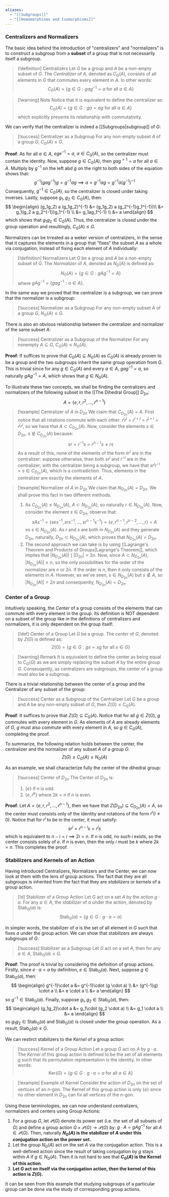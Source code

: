 ```yaml
---
aliases:
  - "[[Subgroups]]"
  - "[[Homomorphisms and Isomorphisms]]"
---
```

### Centralizers and Normalizers

The basic idea behind the introduction of "centralizers" and "normalizers" is to construct a subgroup from a **subset** of a group that is not necessarily itself a subgroup. 

>[!definition] Centralizers
>Let $G$ be a group and $A$ be a non-empty subset of $G$. The *Centralizer* of $A$, denoted as $C_G(A)$, consists of all elements in $G$ that commutes every element in $A$. In other words: 
>$$
>C_G(A) = \{ g \in G: gag^{-1} = a \text{ for all }a \in A \}
>$$

>[!warning] Note
>Notice that it is equivalent to define the centralizer as:
>$$
>C_G(A) = \{ g \in G : ga = ag \text{ for all }a \in A \}
>$$
>which explicitly presents its relationship with commutativity. 

We can verify that the centralizer is indeed a [[Subgroups|subgroup]] of $G$: 

>[!success] Centralizer as a Subgroup
>For any non-empty subset $A$ of a group $G$, $C_G(A) \leq G$. 

**Proof**: As for all $a \in A$, $ege^{-1} = a$, $a \in C_G(A)$, so the centralizer must contain the identity. Now, suppose $g \in C_G(A)$, then $gag^{=1} = a$ for all $a \in A$. Multiply by $g^{-1}$ on the left abd $g$ on the right to both sides of the equation shows that:
$$
g^{-1} (gag^{-1}) g = g^{-1} ag \implies a = g^{-1}ag = g^{-1} a (g^{-1})^{-1}
$$
Consequently, $g^{-1} \in C_G(A)$, so the centralizer is closed under taking inverses. Lastly, suppose $g_1, g_2 \in C_G(A)$, then:
$$
\begin{align}
(g_1g_2) a (g_1g_2)^{-1} &= (g_1g_2) a (g_2^{-1}g_1^{-1})\\
&= g_1(g_2 a g_2^{-1})g_1^{-1} \\
&= g_1ag_1^{-1} \\
&= a
\end{align}
$$
which shows that $g_1g_2 \in C_G(A)$. Thus, the centralizer is closed under the group operation and resultingly, $C_G(A) \leq G$. 

Normalizers can be trreated as a weker version of centralizers, in the sense that it captures the elements in a group that "fixes" the subset $A$ as a whole via conjugation, instead of fixing each element of $A$ individually: 

>[!definition] Normalizers
>Let $G$ be a group and $A$ be a non-empty subset of $G$. The *Normalizer* of $A$, denoted as $N_G(A)$ is defined as:
>$$
>N_G(A) = \{ g \in G : gAg^{-1}  = A \}
>$$
>where $gAg^{-1} = \{ gag^{-1} : a \in A \}$. 

In the same way we proved that the centralizer is a subgroup, we can prove that the normalizer is a subgroup: 

>[!success] Normalizer as a Subgroup
>For any non-empty subset $A$ of a group $G$, $N_G(A) \leq G$. 

There is also an obvious relationship between the centralizer and normalizer of the same subset $A$: 

>[!success] Centralizer as a Subgroup of the Normalizer
>For any nonempty $A \subseteq G$, $C_G(A) \leq N_G(A)$. 

**Proof**: If suffices to prove that $C_G(A) \subseteq N_G(A)$ as $C_G(A)$ is already proven to be a group and the two subgroups inherit the same group operation from $G$. This is trivial since for any $g \in C_G(A)$ and every $a \in A$, $gag^{-1} = a$, so naturally $gAg^{-1} = A$, which shows that $g \in N_G(A)$. 

To illustrate these two concepts, we shall be finding the centralizers and normalizers of the following subset in the [[The Dihedral Group]] $D_{2n}$:
$$
A = \{ e, r, r^2, ..., r^{n-1} \}
$$
 
>[!example] Centralizer of $A$ in $D_{2n}$
>We claim that $C_{D_{2n}}(A) = A$. First notice that all rotations commute with each other: $r^i r^{j} = r^{i+j} = r^{j+i} = r^j r^i$, so we have that $A \subset C_{D_{2n}}(A)$. Now, consider the elements $s \in D_{2n}$. $s \not \in C_{D_{2n}}(A)$ because: 
>$$
>sr = r^{-1}s = r^{n-1}s \neq rs
>$$
>As a result of this, none of the elements of the form $sr^{i}$ are in the centralizer: suppose otherwise, then both $sr^{i}$ and $r^{-i}$ are in the centralizer; with the centralizer being a subgroup, we have that $sr^{i}r^{-i} = s \in C_{D_{2n}}(A)$, which is a contradiction. Thus, elements in the centralizer are exactly the elements of $A$. 

>[!example] Normalizer of $A$ in $D_{2n}$
>We claim that $N_{D_{2n}} (A) = D_{2n}$. We shall prove this fact in two different methods. 
>1. As $C_{D_{2n}}(A) \le N_{D_{2n}}(A)$, $A \subset N_{D_{2n}}(A)$, so naturally $r \in N_{D_{2n}}(A)$. Now, consider the element $s \in D_{2n}$, observe that: $$ sAs^{-1} = \{ ses^{-1}, srs^{-1} , ..., sr^{n-1}s^{-1} \} = \{e, r^{n-1}, r^{n-2}, ..., r\} = A$$ so $s \in N_{D_{2n}}(A)$. As $r$ and $s$ are both in $N_{D_{2n}}(A)$ and they generate $D_{2n}$, naturally, $D_{2n} \subset N_{D_{2n}}(A)$, which proves that $N_{D_{2n}}(A) = D_{2n}$. 
>2. The second approach we can take is by using [[Lagrange's Theorem and Products of Groups|Lagrange's Theorem]], which implies that $|N_{D_{2n}}(A)| \mid |D_{2n}| = 2n$. Now, since $A \subset N_{D_{2n}}(A)$, $|N_{D_{2n}}(A)| \geq n$, so the only possibilities for the order of the normalizer are $n$ or $2n$. If the order is $n$, then it only consists of the elements in $A$. However, as we've seen, $s \in N_{D_{2n}}(A)$ but $s \not \in A$, so $|N_{D_{2n}}(A)| = 2n$ and consequently, $N_{D_{2n}}(A) = D_{2n}$. 

### Center of a Group

Intuitively speaking, the *Center* of a group consists of the elements that can commute with every element in the group. Its definition is NOT dependent on a subset of the group like in the definitions of centralizers and normalizers, it is only dependent on the group itself: 

>[!def] Center of a Group
>Let $G$ be a group. The *center* of $G$, denoted by $Z(G)$ is defined as: 
>$$
>Z(G) = \{ g \in G : gx = xg \text{ for all }x \in G \}
>$$

>[!warning] Remark
>It is equivalent to define the center as being equal to $C_G(G)$ as we are simply replacing the subset $A$ by the entire group $G$. Conseuqently, as centralizers are subgroups, the center of a group must also be a subgroup. 

There is a trivial relationship between the center of a group and the Centralizer of any subset of the group: 

>[!success] Center as a Subgroup of the Centralizer
>Let $G$ be a group and $A$ be any non-empty subset of $G$, then $Z(G) \leq C_G(A)$. 

**Proof**: It suffices to prove that $Z(G) \subseteq C_G(A)$. Notice that for all $g \in Z(G)$,  $g$ commutes with every element in $G$. As elements of $A$ are already elements of $G$, $g$ must also commute with every element in $A$, so $g \in C_G(A)$, completing the proof. 

To summarize, the following relation holds between the center, the centralizer and the normalizer of any subset $A$ of a group $G$: 
$$
Z(G) \leq C_G(A) \leq N_G(A)
$$

As an example, we shall characterize fully the center of the dihedral group: 

>[!success] Center of $D_{2n}$
>The Center of $D_{2n}$ is: 
>1. $\{e\}$ if $n$ is odd. 
>2. $\{e, r^{k}\}$ where $2k  = n$ if $n$ is even. 

**Proof**: Let $A = \{e, r, r^2, ..., r^{n-1}\}$, then we have that $Z(D_{2n}) \subseteq C_{D_{2n}}(A) = A$, so the center must consists only of the identity and rotations of the form $r^i (i \neq 0)$. Notice that for $r^i$ to be in the center, it must satisfy:
$$
sr^i = r^{n-i}s =  r^is
$$
which is equivalent to $n-i = i \implies 2i = n$. If $n$ is odd, no such $i$ exists, so the center consists solely of $e$. If $n$ is even, then the only $i$ must be $k$ where $2k = n$. This completes the proof. 

### Stabilizers and Kernels of an Action

Having introduced Centralizers, Normalizers and the Center, we can now look at them with the lens of group actions. The fact that they are all subgroups is inherited from the fact that they are *stabilizers* or *kernels* of a group action. 

>[!d] Stabilizer of a Group Action
>Let $G$ act on a set $A$ by the action $g \cdot a$. For any $a \in A$, the *stabilizer* of $a$ under the action, denoted by $\text{Stab}_G(a)$ is:
>$$
>\text{Stab}_G(a) = \{ g \in G : g \cdot a = a \}
>$$

In simpler words, the stabilizer of $a$ is the set of all element in $G$ such that fixes $a$ under the group action. We can show that stabilizers are always subgroups of $G$: 

>[!success] Stabilizer as a Subgroup
>Let $G$ act on a set $A$, then for any $a \in A$, $\text{Stab}_G(a) \leq G$. 

**Proof**: The proof is trivial by considering the definition of group actions. Firstly, since $e \cdot a = a$ by definition, $e \in \text{Stab}_G(a)$. Next, suppose $g \in \text{Stab}_G(a)$, then:
$$
\begin{align}
g^{-1}\cdot a &= g^{-1}\cdot (g \cdot a) \\
&= (g^{-1}g) \cdot a \\
&= e \cdot a \\
&= a
\end{align}
$$
so $g^{-1} \in \text{Stab}_G(a)$. Finally, suppose $g_1, g_2 \in \text{Stab}_G(a)$, then:
$$
\begin{align}
(g_1g_2)\cdot a &= g_1\cdot (g_2 \cdot a) \\
&= g_1 \cdot a \\
&= a
\end{align}
$$
so $g_1 g_2 \in \text{Stab}_G(a)$ and $\text{Stab}_G(a)$ is closed under the group operation. As a result, $\text{Stab}_G(a) \leq G$. 

We can restirct stabilizers to the *Kernel* of a group action: 

>[!success] Kernel of a Group Action
>Let a group $G$ act on $A$ by $g \cdot a$. The *Kernel* of this group action is defined to be the set of all elements $g$ such that its permutation representation is the identity. In other words: 
>$$
>\text{Ker}(G) = \{ g \in G : g\cdot a = a \text{ for all }a \in A \}
>$$

>[!example] Example of Kernel
>Consider the action of $D_{2n}$ on the set of vertices of an $n$-gon. The Kernel of this group action is only $\{e\}$ since no other element in $D_{2n}$ can fix all vertices of the $n$-gon. 

Using these terminologies, we can now understand centralizers, normalizers and centers using Group Actions: 
1. For a group $G$, let $\mathcal{P}(G)$ denote its power set (i.e. the set of all subsets of $G$) and define a group action $G \times \mathcal{P}(G) \to \mathcal{P}(G)$ by: $g \cdot A = gAg^{-1}$ for all $A \in \mathcal{P}(G)$. Then, naturally **$N_G(A)$ is the stabilizer of $A$ under this conjugation action on the power set.**  
2. Let the group $N_G(A)$ act on the set $A$ via the conjugation action. This is a well-defined action since the result of taking conjugation by $g$ stays within $A$ if $g \in N_G(A)$. Then it is not hard to see that **$C_G(A)$ is the Kernel of this action**.  
3. **Let $G$ act on itself via the conjugation action, then the kernel of this action is $Z(G)$.** 

It can be seen from this example that studying subgroups of a particular group can be done via the study of corresponding group actions. 









 
